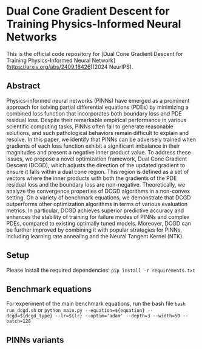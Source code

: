 # Dual Cone Gradient Descent for Training Physics-Informed Neural Networks

This is the official code repository for [Dual Cone Gradient Descent for Training Physics-Informed Neural Network] (https://arxiv.org/abs/2409.18426)(2024 NeurIPS).

## Abstract
Physics-informed neural networks (PINNs) have emerged as a prominent approach for solving partial differential equations (PDEs) by minimizing a combined loss function that incorporates both boundary loss and PDE residual loss. Despite their remarkable empirical performance in various scientific computing tasks, PINNs often fail to generate reasonable solutions, and such pathological behaviors remain difficult to explain and resolve. In this paper, we identify that PINNs can be adversely trained when gradients of each loss function exhibit a significant imbalance in their magnitudes and present a negative inner product value. To address these issues, we propose a novel optimization framework, Dual Cone Gradient Descent (DCGD), which adjusts the direction of the updated gradient to ensure it falls within a dual cone region. This region is defined as a set of vectors where the inner products with both the gradients of the PDE residual loss and the boundary loss are non-negative. Theoretically, we analyze the convergence properties of DCGD algorithms in a non-convex setting. On a variety of benchmark equations, we demonstrate that DCGD outperforms other optimization algorithms in terms of various evaluation metrics. In particular, DCGD achieves superior predictive accuracy and enhances the stability of training for failure modes of PINNs and complex PDEs, compared to existing optimally tuned models. Moreover, DCGD can be further improved by combining it with popular strategies for PINNs, including learning rate annealing and the Neural Tangent Kernel (NTK).

## Setup
Please Install the required dependencies:
```pip install -r requirements.txt```

## Benchmark equations
For experiment of the main benchmark equations, run the bash file
```bash run_dcgd.sh```
or
``` python main.py --equation=${equation} --dcgd=${dcgd_type} --lr=${lr} --optim='adam' --depth=3 --width=50 --batch=128 ```

## PINNs variants
 

